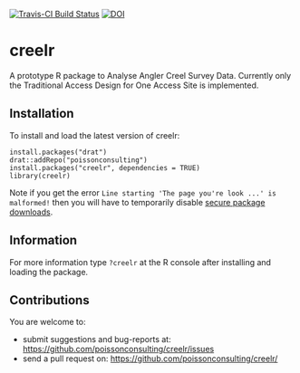 [![Travis-CI Build Status](https://travis-ci.org/poissonconsulting/creelr.png?branch=master)](https://travis-ci.org/poissonconsulting/creel)
[![DOI](https://zenodo.org/badge/10250/poissonconsulting/creelr.svg)](https://zenodo.org/badge/latestdoi/10250/poissonconsulting/creelr)

# creelr
 
A prototype R package to Analyse Angler Creel Survey Data. Currently only the
Traditional Access Design for One Access Site is implemented.

## Installation

To install and load the latest version of creelr:

```
install.packages("drat")
drat::addRepo("poissonconsulting")
install.packages("creelr", dependencies = TRUE)
library(creelr)
```

Note if you get the error
`Line starting 'The page you're look ...' is malformed!`
then you will have to temporarily disable [secure package downloads](https://support.rstudio.com/hc/en-us/articles/206827897-Secure-Package-Downloads-for-R).

## Information

For more information type `?creelr` at the R console after installing and
loading the package.
    
## Contributions

You are welcome to:

* submit suggestions and bug-reports at: https://github.com/poissonconsulting/creelr/issues
* send a pull request on: https://github.com/poissonconsulting/creelr/
